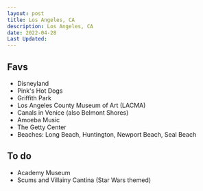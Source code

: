 ```yaml
---
layout: post
title: Los Angeles, CA
description: Los Angeles, CA
date: 2022-04-28
Last Updated: 
---
```

## Favs

* Disneyland
* Pink's Hot Dogs
* Griffith Park
* Los Angeles County Museum of Art (LACMA)
* Canals in Venice (also Belmont Shores)
* Amoeba Music
* The Getty Center
* Beaches: Long Beach, Huntington, Newport Beach, Seal Beach


## To do

* Academy Museum
* Scums and Villainy Cantina (Star Wars themed)
